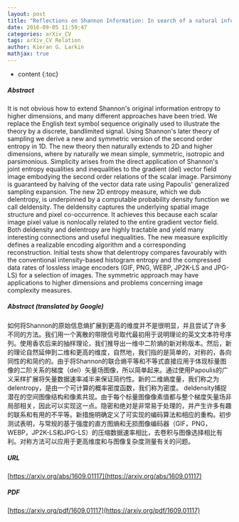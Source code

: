 ```yaml
---
layout: post
title: "Reflections on Shannon Information: In search of a natural information-entropy for images"
date: 2016-09-05 11:59:47
categories: arXiv_CV
tags: arXiv_CV Relation
author: Kieran G. Larkin
mathjax: true
---
```


* content
{:toc}

##### Abstract
It is not obvious how to extend Shannon's original information entropy to higher dimensions, and many different approaches have been tried. We replace the English text symbol sequence originally used to illustrate the theory by a discrete, bandlimited signal. Using Shannon's later theory of sampling we derive a new and symmetric version of the second order entropy in 1D. The new theory then naturally extends to 2D and higher dimensions, where by naturally we mean simple, symmetric, isotropic and parsimonious. Simplicity arises from the direct application of Shannon's joint entropy equalities and inequalities to the gradient (del) vector field image embodying the second order relations of the scalar image. Parsimony is guaranteed by halving of the vector data rate using Papoulis' generalized sampling expansion. The new 2D entropy measure, which we dub delentropy, is underpinned by a computable probability density function we call deldensity. The deldensity captures the underlying spatial image structure and pixel co-occurrence. It achieves this because each scalar image pixel value is nonlocally related to the entire gradient vector field. Both deldensity and delentropy are highly tractable and yield many interesting connections and useful inequalities. The new measure explicitly defines a realizable encoding algorithm and a corresponding reconstruction. Initial tests show that delentropy compares favourably with the conventional intensity-based histogram entropy and the compressed data rates of lossless image encoders (GIF, PNG, WEBP, JP2K-LS and JPG-LS) for a selection of images. The symmetric approach may have applications to higher dimensions and problems concerning image complexity measures.

##### Abstract (translated by Google)
如何将Shannon的原始信息熵扩展到更高的维度并不是很明显，并且尝试了许多不同的方法。我们用一个离散的带限信号取代最初用于说明理论的英文文本符号序列。使用香农后来的抽样理论，我们推导出一维中二阶熵的新对称版本。然后，新的理论自然延伸到二维和更高的维度，自然地，我们指的是简单的，对称的，各向同性的和简约的。由于将Shannon的联合熵平等和不等式直接应用于体现标量图像的二阶关系的梯度（del）矢量场图像，所以简单起来。通过使用Papoulis的广义采样扩展将矢量数据速率减半来保证简约性。新的二维熵度量，我们称之为delentropy，是由一个可计算的概率密度函数，我们称为密度。 deldensity捕捉潜在的空间图像结构和像素共现。由于每个标量图像像素值都与整个梯度矢量场非局部相关，因此可以实现这一点。隐密和绝对是非常易于处理的，并产生许多有趣的联系和有用的不平等。新措施明确定义了可实现的编码算法和相应的重构。初步测试表明，与常规的基于强度的直方图熵和无损图像编码器（GIF，PNG，WEBP，JP2K-LS和JPG-LS）的压缩数据速率相比，去卷积与图像选择相比有利。对称方法可以应用于更高维度和与图像复杂度测量有关的问题。

##### URL
[https://arxiv.org/abs/1609.01117](https://arxiv.org/abs/1609.01117)

##### PDF
[https://arxiv.org/pdf/1609.01117](https://arxiv.org/pdf/1609.01117)


